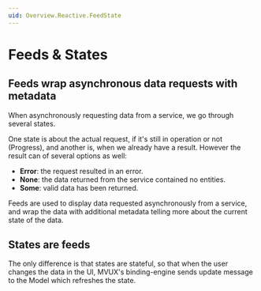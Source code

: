 ```yaml
---
uid: Overview.Reactive.FeedState
---
```


# Feeds & States

## Feeds wrap asynchronous data requests with metadata

When asynchronously requesting data from a service, we go through several states.

One state is about the actual request, if it's still in operation or not (Progress),
and another is, when we already have a result.
However the result can of several options as well:

- **Error**: the request resulted in an error.
- **None**: the data returned from the service contained no entities.
- **Some**: valid data has been returned.

Feeds are used to display data requested asynchronously from a service,
and wrap the data with additional metadata telling more about the current state of the data.



## States are feeds 

The only difference is that states are stateful, so that when the user changes the data in the UI,
MVUX's binding-engine sends update message to the Model which refreshes the state.
